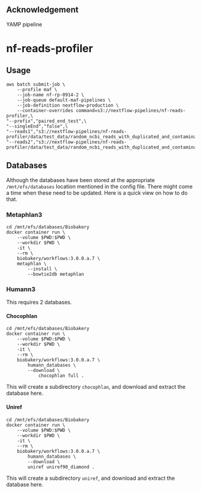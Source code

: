 ## Acknowledgement

YAMP pipeline

# nf-reads-profiler

## Usage

```{bash}
aws batch submit-job \
    --profile maf \
    --job-name nf-rp-0914-2 \
    --job-queue default-maf-pipelines \
    --job-definition nextflow-production \
    --container-overrides command=s3://nextflow-pipelines/nf-reads-profiler,\
"--prefix","paired_end_test",\
"--singleEnd","false",\
"--reads1","s3://nextflow-pipelines/nf-reads-profiler/data/test_data/random_ncbi_reads_with_duplicated_and_contaminants_R1.fastq.gz",\
"--reads2","s3://nextflow-pipelines/nf-reads-profiler/data/test_data/random_ncbi_reads_with_duplicated_and_contaminants_R2.fastq.gz"
```

## Databases

Although the databases have been stored at the appropriate `/mnt/efs/databases` location mentioned in the config file. There might come a time when these need to be updated. Here is a quick view on how to do that.

### Metaphlan3

```{bash}
cd /mnt/efs/databases/Biobakery
docker container run \
    --volume $PWD:$PWD \
    --workdir $PWD \
    -it \
    --rm \
    biobakery/workflows:3.0.0.a.7 \
    metaphlan \
        --install \
        --bowtie2db metaphlan
```

### Humann3

This requires 2 databases.

#### Chocophlan

```{bash}
cd /mnt/efs/databases/Biobakery
docker container run \
    --volume $PWD:$PWD \
    --workdir $PWD \
    -it \
    --rm \
    biobakery/workflows:3.0.0.a.7 \
        humann_databases \
        --download \
            chocophlan full .
```

This will create a subdirectory `chocophlan`, and download and extract the database here.

#### Uniref

```{bash}
cd /mnt/efs/databases/Biobakery
docker container run \
    --volume $PWD:$PWD \
    --workdir $PWD \
    -it \
    --rm \
    biobakery/workflows:3.0.0.a.7 \
        humann_databases \
        --download \
        uniref uniref90_diamond .
```

This will create a subdirectory `uniref`, and download and extract the database here.
